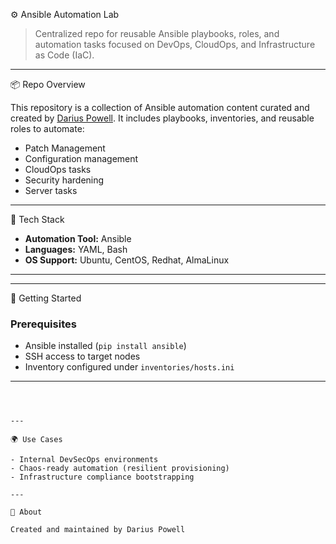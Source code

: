 
 ⚙️ Ansible Automation Lab

> Centralized repo for reusable Ansible playbooks, roles, and automation tasks focused on DevOps, CloudOps, and Infrastructure as Code (IaC).

---

📦 Repo Overview

This repository is a collection of Ansible automation content curated and created by [Darius Powell](https://github.com/Dariuskp). It includes playbooks, inventories, and reusable roles to automate:

- Patch Management 
- Configuration management
- CloudOps tasks
- Security hardening
- Server tasks

---

🧰 Tech Stack

- **Automation Tool:** Ansible
- **Languages:** YAML, Bash
- **OS Support:** Ubuntu, CentOS, Redhat, AlmaLinux

---

---

🚀 Getting Started

### Prerequisites

- Ansible installed (`pip install ansible`)
- SSH access to target nodes
- Inventory configured under `inventories/hosts.ini`

---

```



---

🌍 Use Cases

- Internal DevSecOps environments
- Chaos-ready automation (resilient provisioning)
- Infrastructure compliance bootstrapping

---

🧠 About

Created and maintained by Darius Powell

